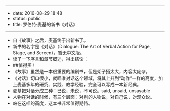 - --
- date: 2016-08-29 18:48
- status: public
- title: 罗伯特·麦基的新书《对话》
- --
- 自《故事》之后，麦基终于出新书了。
- 新书的名字是《对话》（Dialogue: The Art of Verbal Action for Page, Stage, and Screen），暂无中文版。
- 读了一下序言和章节概述，得出结论：
- ##值得买！
- 《故事》虽然是一本很重要的编剧书，但是架子搭太大，内容太庞杂。
- 《对话》切口很小，就瞄准对话这个领域，将其上升到“动作”一样的高度，加上麦基多年的研究、实践、教学经验，完全可以写成一本新经典。
- 麦基把对话分成三种：已说，未说，不可说。said, unsaid, unsayable
- 人物在对话的时候，有三个层面：对别的人物说，对自己说，对观众说。
- 站在这样的高度，这本书非常值得期待。
